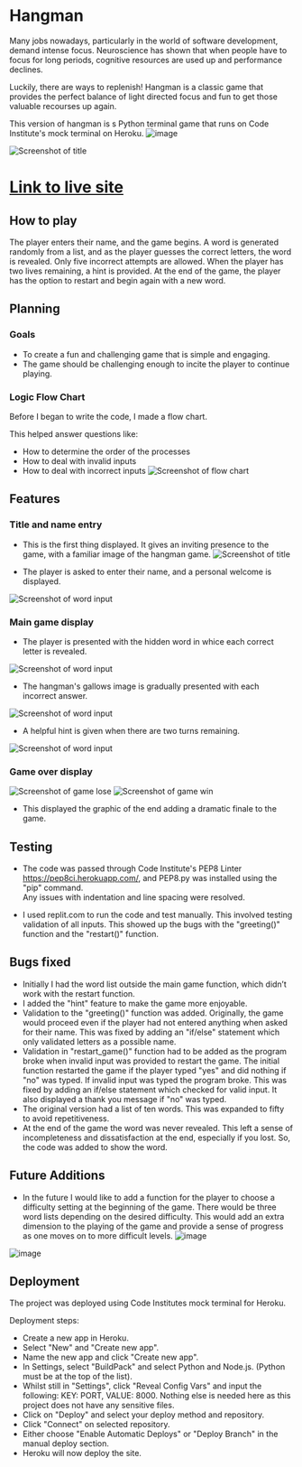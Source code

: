 # Hangman


Many jobs nowadays, particularly in the world of software development, demand intense focus. Neuroscience has shown that when people have to focus
for long periods, cognitive resources are used up and performance declines. 

Luckily, there are ways to replenish! 
Hangman is a classic game that provides the perfect balance of light directed focus and fun to get those valuable recourses up again. 

This version of hangman is s Python terminal game that runs on Code Institute's mock terminal on Heroku.
![image](https://github.com/AndrewHyland757/hangman-game/assets/119887032/cb91f3e5-b43e-4593-b554-db8c9417d192)



![Screenshot of title](assets/images/responsive.jpg)



# [Link to live site](https://hangman-agame-app.herokuapp.com)
## How to play


The player enters their name, and the game begins. A word is generated randomly from a list, and as the player
guesses the correct letters, the word is revealed. Only five incorrect attempts are allowed. When the player
has two lives remaining, a hint is provided. At the end of the game, the player has the option to restart
and begin again with a new word.



## Planning


### Goals


* To create a fun and challenging game that is simple and engaging.
* The game should be challenging enough to incite the player to continue playing.


### Logic Flow Chart


Before I began to write the code, I made a flow chart.


This helped answer questions like:


* How to determine the order of the processes
* How to deal with invalid inputs
* How to deal with incorrect inputs
![Screenshot of flow chart](assets/images/flow_chart.jpg)



## Features


### Title and name entry


* This is the first thing displayed. It gives an inviting presence to the game, with a familiar image of the hangman game.
![Screenshot of title](assets/images/title.jpg)


* The player is asked to enter their name, and a personal welcome is displayed.

![Screenshot of word input](assets/images/welcome.jpg)


### Main game display
* The player is presented with the hidden word in whice each correct letter is revealed.


![Screenshot of word input](assets/images/guess.jpg)


* The hangman's gallows image is gradually presented with each incorrect answer.


![Screenshot of word input](assets/images/incorrect_image.jpg)


* A helpful hint is given when there are two turns remaining.


![Screenshot of word input](assets/images/hint.jpg)


### Game over display
![Screenshot of game lose](assets/images/lose.jpg)
![Screenshot of game win](assets/images/win.jpg)
* This displayed the graphic of the end adding a dramatic finale to the game.


## Testing

* The code was passed through Code Institute's PEP8 Linter https://pep8ci.herokuapp.com/, and PEP8.py was installed using the "pip" command.  
  Any issues with indentation and line spacing were resolved.

* I used replit.com to run the code and test manually. This involved testing validation of all inputs.
  This showed up the bugs with the "greeting()" function and the "restart()" function.
  
## Bugs fixed

* Initially I had the word list outside the main game function, which didn’t work with the restart function. 
* I added the "hint" feature to make the game more enjoyable.
* Validation to the "greeting()" function was added. Originally, the game would proceed even if the player had not entered anything when asked for their name.
  This was fixed by adding an "if/else" statement which only validated letters as a possible name.  
* Validation in "restart_game()" function had to be added as the program broke when invalid input was provided to restart the game.
  The initial function restarted the game if the player typed "yes" and did nothing if "no" was typed. If invalid input was typed the program broke.
  This was fixed by adding an if/else statement which checked for valid input. It also displayed a thank you message if "no" was typed.
* The original version had a list of ten words. This was expanded to fifty to avoid repetitiveness.
* At the end of the game the word was never revealed. This left a sense of incompleteness and dissatisfaction at the end, especially if you lost.
  So, the code was added to show the word.  

## Future Additions

* In the future I would like to add a function for the player to choose a difficulty setting at the beginning of the game. There would be three word lists depending on the desired 
  difficulty. This would add an extra dimension to the playing of the game and provide a sense of progress as one moves on to more difficult levels.
![image](https://github.com/AndrewHyland757/hangman-game/assets/119887032/c914976f-17d0-4d2e-aa28-de1b80efc207)

![image](https://github.com/AndrewHyland757/hangman-game/assets/119887032/6e18257c-bf91-4ad0-8ae2-fb4a9ac3b61f)




## Deployment


The project was deployed using Code Institutes mock terminal for Heroku.


Deployment steps:
* Create a new app in Heroku.
* Select "New" and "Create new app".
* Name the new app and click "Create new app".
* In Settings, select "BuildPack" and select Python and Node.js. (Python must be at the top of the list).
* Whilst still in "Settings", click "Reveal Config Vars" and input the following: KEY: PORT, VALUE: 8000. Nothing else is needed here as this project does not have any sensitive files.
* Click on "Deploy" and select your deploy method and repository.
* Click "Connect" on selected repository.
* Either choose "Enable Automatic Deploys" or "Deploy Branch" in the manual deploy section.
* Heroku will now deploy the site.





